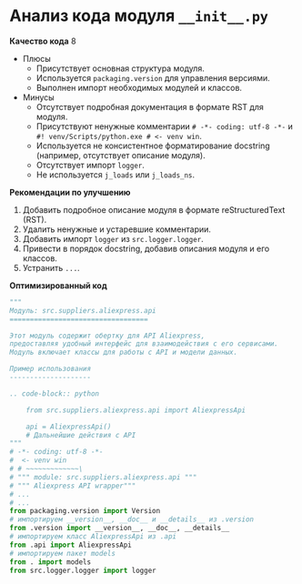 # Анализ кода модуля `__init__.py`

**Качество кода**
8
- Плюсы
    - Присутствует основная структура модуля.
    - Используется `packaging.version` для управления версиями.
    - Выполнен импорт необходимых модулей и классов.
- Минусы
    - Отсутствует подробная документация в формате RST для модуля.
    - Присутствуют ненужные комментарии `# -*- coding: utf-8 -*-` и `#! venv/Scripts/python.exe # <- venv win`.
    - Используется не консистентное форматирование docstring (например, отсутствует описание модуля).
    - Отсутствует импорт `logger`.
    - Не используется `j_loads` или `j_loads_ns`.

**Рекомендации по улучшению**
1. Добавить подробное описание модуля в формате reStructuredText (RST).
2. Удалить ненужные и устаревшие комментарии.
3.  Добавить импорт `logger` из `src.logger.logger`.
4.  Привести в порядок docstring, добавив описания модуля и его классов.
5.  Устранить `...`.

**Оптимизированный код**
```python
"""
Модуль: src.suppliers.aliexpress.api
==================================

Этот модуль содержит обертку для API Aliexpress,
предоставляя удобный интерфейс для взаимодействия с его сервисами.
Модуль включает классы для работы с API и модели данных.

Пример использования
--------------------

.. code-block:: python

    from src.suppliers.aliexpress.api import AliexpressApi

    api = AliexpressApi()
    # Дальнейшие действия с API
"""
# -*- coding: utf-8 -*-
#  <- venv win
# # ~~~~~~~~~~~~~\
# """ module: src.suppliers.aliexpress.api """
# """ Aliexpress API wrapper"""
# ...
# ...
from packaging.version import Version
# импортируем __version__, __doc__ и __details__ из .version
from .version import __version__, __doc__, __details__
# импортируем класс AliexpressApi из .api
from .api import AliexpressApi
# импортируем пакет models
from . import models
from src.logger.logger import logger
```